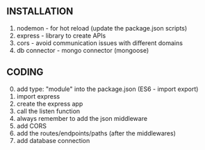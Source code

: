 ## INSTALLATION

1. nodemon - for hot reload (update the package.json scripts)
2. express - library to create APIs
3. cors - avoid communication issues with different domains
4. db connector - mongo connector (mongoose)

## CODING

0. add type: "module" into the package.json (ES6 - import export)
1. import express
2. create the express app
3. call the listen function
4. always remember to add the json middleware
5. add CORS
6. add the routes/endpoints/paths (after the middlewares)
7. add database connection
